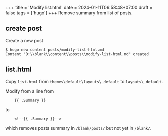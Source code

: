 +++
title = 'Modify list.html'
date = 2024-01-11T06:58:48+07:00
draft = false
tags = ['hugo']
+++
Remove summary from list of posts.
<!--more-->


## create post
Create a new post
```
$ hugo new content posts/modify-list-html.md
Content "D:\\blank\\content\\posts\\modify-list-html.md" created
```

## list.html
Copy `list.html` from `themes\default\layouts\_default` to `layouts\_default`.

Modify from a line from

```
    {{ .Summary }}
```

to

```
    <!--{{ .Summary }}-->
```

which removes posts summary in `/blank/posts/` but not yet in `/blank/`.